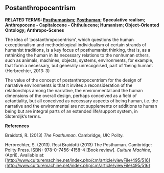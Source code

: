 ## Postanthropocentrism

**RELATED TERMS: [Posthumanism](https://github.com/narrative-environments/CourseCompendium/blob/main/Posthumanism.md); [Posthuman](https://github.com/narrative-environments/CourseCompendium/blob/main/Posthuman.md); Speculative realism; Anthropocene - Capitalocene - Chthulucene; Humanism; Object-Oriented Ontology; Anthropo-Scenes**

The idea of ‘postanthropocentrism’, which questions the human exceptionalism and methodological individualism of certain strands of humanist traditions, is a key focus of posthumanist thinking, that is, as a rethinking the human in its necessary relations to the nonhuman others, such as animals, machines, objects, systems, environments, for example, that form a necessary, but generally unrecognised, part of ‘being human’. (Herbrechter, 2013: 3)

The value of the concept of postanthropocentrism for the design of narrative environments is that it invites a reconsideration of the relationships among the narrative, the environmental and the human dimensions of the overall design, perhaps conceived as a field of actantiality, but all conceived as necessary aspects of being human, i.e. the narrative and the environmental are not supplements or additions to human being but are integral parts of an extended life/support system, in Sloterdijk’s terms.

**References**

Braidotti, R. (2013) _The Posthuman_. Cambridge, UK: Polity. 

Herbrechter, S. (2013). Rosi Braidotti (2013) The Posthuman. Cambridge: Polity Press. ISBN : 978-0-7456-4158-4 [Book review]. _Culture Machine_, (April). Available at: [http://www.culturemachine.net/index.php/cm/article/viewFile/495/516](http://www.culturemachine.net/index.php/cm/article/viewFile/495/516)

